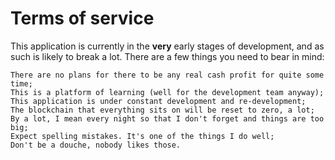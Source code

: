 # Terms of service

This application is currently in the **very** early stages of development, and as such is likely to break a lot. There are a few things you need to bear in mind:

```language-console
There are no plans for there to be any real cash profit for quite some time;
This is a platform of learning (well for the development team anyway);
This application is under constant development and re-development;
The blockchain that everything sits on will be reset to zero, a lot;
By a lot, I mean every night so that I don't forget and things are too big;
Expect spelling mistakes. It's one of the things I do well;
Don't be a douche, nobody likes those.
```
